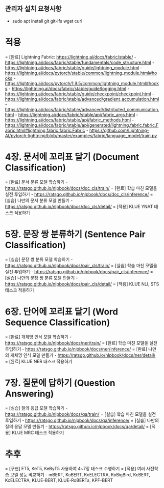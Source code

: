 ## 관리자 설치 요청사항
  - sudo apt install git git-lfs wget curl

# 적용
  = [완료] Lightning Fabric: https://lightning.ai/docs/fabric/stable/
    - https://lightning.ai/docs/fabric/stable/fundamentals/code_structure.html
    - https://lightning.ai/docs/fabric/stable/guide/lightning_module.html
    - https://lightning.ai/docs/pytorch/stable/common/lightning_module.html#hooks
    - https://lightning.ai/docs/pytorch/1.9.5/common/lightning_module.html#hooks
    - https://lightning.ai/docs/fabric/stable/guide/logging.html
    - https://lightning.ai/docs/fabric/stable/guide/checkpoint/checkpoint.html
    - https://lightning.ai/docs/fabric/stable/advanced/gradient_accumulation.html
    - https://lightning.ai/docs/fabric/stable/advanced/distributed_communication.html
    - https://lightning.ai/docs/fabric/stable/api/fabric_args.html
    - https://lightning.ai/docs/fabric/stable/api/fabric_methods.html
    - https://lightning.ai/docs/fabric/stable/api/generated/lightning.fabric.fabric.Fabric.html#lightning.fabric.fabric.Fabric
    - https://github.com/Lightning-AI/pytorch-lightning/blob/master/examples/fabric/language_model/train.py

# 4장. 문서에 꼬리표 달기 (Document Classification)
  = [완료] 문서 분류 모델 학습하기
    - https://ratsgo.github.io/nlpbook/docs/doc_cls/train/
  = [완료] 학습 마친 모델을 실전 투입하기
    - https://ratsgo.github.io/nlpbook/docs/doc_cls/inference/
  = [실습] 나만의 문서 분류 모델 만들기
    - https://ratsgo.github.io/nlpbook/docs/doc_cls/detail/
  = [적용] KLUE YNAT 태스크 적용하기

# 5장. 문장 쌍 분류하기 (Sentence Pair Classification)
  = [실습] 문장 쌍 분류 모델 학습하기
    - https://ratsgo.github.io/nlpbook/docs/pair_cls/train/
  = [실습] 학습 마친 모델을 실전 투입하기
    - https://ratsgo.github.io/nlpbook/docs/pair_cls/inference/
  = [실습] 나만의 문장 쌍 분류 모델 만들기
    - https://ratsgo.github.io/nlpbook/docs/pair_cls/detail/
  = [적용] KLUE NLI, STS 태스크 적용하기

# 6장. 단어에 꼬리표 달기 (Word Sequence Classification)
  = [완료] 개체명 인식 모델 학습하기
    - https://ratsgo.github.io/nlpbook/docs/ner/train/
  = [완료] 학습 마친 모델을 실전 투입하기
    - https://ratsgo.github.io/nlpbook/docs/ner/inference/
  = [완료] 나만의 개체명 인식 모델 만들기
    - https://ratsgo.github.io/nlpbook/docs/ner/detail/
  = [완료] KLUE NER 태스크 적용하기

# 7장. 질문에 답하기 (Question Answering)
  = [실습] 질의 응답 모델 학습하기
    - https://ratsgo.github.io/nlpbook/docs/qa/train/
  = [실습] 학습 마친 모델을 실전 투입하기
    - https://ratsgo.github.io/nlpbook/docs/qa/inference/
  = [실습] 나만의 질의 응답 모델 만들기
    - https://ratsgo.github.io/nlpbook/docs/qa/detail/
  = [적용] KLUE MRC 태스크 적용하기

# 추후
  = [구현] ET5, KeT5, KeByT5 사용하여 4~7장 태스크 수행하기
  = [적용] 여러 사전학습 모델 성능 비교하기
    - mBERT, KoBERT, KoELECTRA, KoBigBird, KcBERT, KcELECTRA, KLUE-BERT, KLUE-RoBERTa, KPF-BERT
